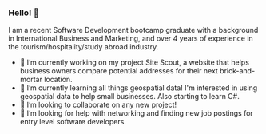 ### Hello! 👋
I am a recent Software Development bootcamp graduate with a background in International Business and Marketing, and over 4 years of experience in the tourism/hospitality/study abroad industry.

* 🔭 I’m currently working on my project Site Scout, a website that helps business owners compare potential addresses for their next brick-and-mortar location.
* 🌱 I’m currently learning all things geospatial data! I'm interested in using geospatial data to help small businesses. Also starting to learn C#.
* 👯 I’m looking to collaborate on any new project!
* 🤔 I’m looking for help with networking and finding new job postings for entry level software developers.


<!--
**jenslawless/jenslawless** is a ✨ _special_ ✨ repository because its `README.md` (this file) appears on your GitHub profile.

Here are some ideas to get you started:

- 🔭 I’m currently working on ...
- 🌱 I’m currently learning ...
- 👯 I’m looking to collaborate on ...
- 🤔 I’m looking for help with ...
- 💬 Ask me about ...
- 📫 How to reach me: ...
- 😄 Pronouns: ...
- ⚡ Fun fact: ...
-->
